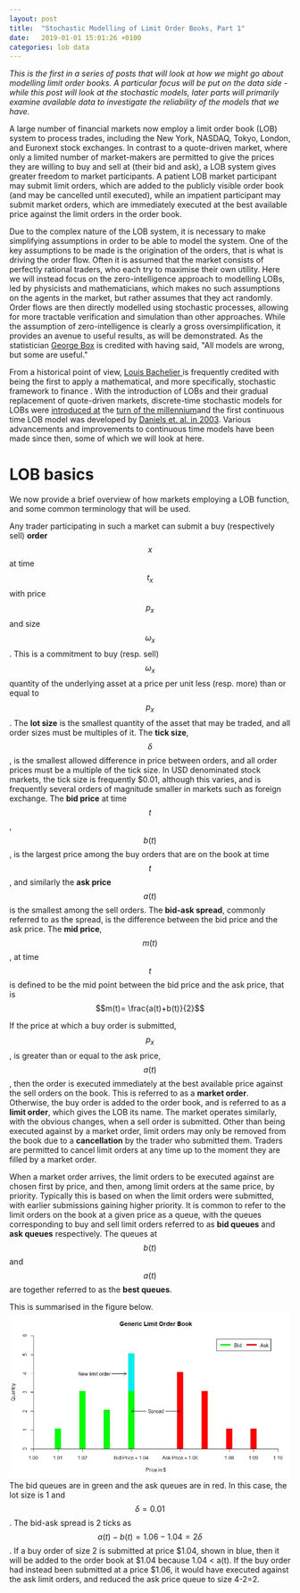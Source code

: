 ```yaml
---
layout: post
title:  "Stochastic Modelling of Limit Order Books, Part 1"
date:   2019-01-01 15:01:26 +0100
categories: lob data
---
```



<script src='https://cdnjs.cloudflare.com/ajax/libs/mathjax/2.7.5/latest.js?config=TeX-MML-AM_CHTML' async></script>

<p><i> This is the first in a series of posts that will look at how we might go about modelling limit order books. A particular focus will be put on the data side - while this post will look at the stochastic models, later parts will primarily examine available data to investigate the reliability of the models that we have. </i> </p>
<p>A large number of financial markets now employ a limit order book (LOB) system to process trades, including the New York, NASDAQ, Tokyo, London, and Euronext stock exchanges. In contrast to a quote-driven market, where only a limited number of market-makers are permitted to give the prices they are willing to buy and sell at (their bid and ask), a LOB system gives greater freedom to market participants. A patient LOB market participant may submit limit orders, which are added to the publicly visible order book (and may be cancelled until executed), while an impatient participant may submit market orders, which are immediately executed at the best available price against the limit orders in the order book. </p>

Due to the complex nature of the LOB system, it is necessary to make simplifying assumptions in order to be able to model the system. One of the key assumptions to be made is the origination of the orders, that is what is driving the order flow. Often it is assumed that the market consists of perfectly rational traders, who each try to maximise their own utility. Here we will instead focus on the zero-intelligence approach to modelling LOBs, led by physicists and mathematicians, which makes no such assumptions on the agents in the market, but rather assumes that they act randomly. Order flows are then directly modelled using stochastic processes, allowing for more tractable verification and simulation than other approaches. While the assumption of zero-intelligence is clearly a gross oversimplification, it provides an avenue to useful results, as will be demonstrated. As the statistician <a href="https://en.wikipedia.org/wiki/George_E._P._Box">George Box</a> is credited with having said, "All models are wrong, but some are useful."

From a historical point of view, <a href="http://www.numdam.org/article/ASENS_1900_3_17__21_0.pdf"> Louis Bachelier </a> is frequently credited with being the first to apply a mathematical, and more specifically, stochastic framework to finance . With the introduction of LOBs and their gradual replacement of quote-driven markets, discrete-time stochastic models for LOBs were <a href="https://arxiv.org/pdf/cond-mat/0106114.pdf">introduced at</a> the <a href="https://www.academia.edu/316653/Simple_Model_of_a_Limit_Order-Driven_Market">turn of the millennium</a>and the first continuous time LOB model was developed by <a href="http://tuvalu.santafe.edu/~desmith/PDF_pubs/e108102.pdf"> Daniels et. al. in 2003</a>. Various advancements and improvements to continuous time models have been made since then, some of which we will look at here.

<h1> LOB basics </h1>
We now provide a brief overview of how markets employing a LOB function, and some common terminology that will be used. 

Any trader participating in such a market can submit a buy (respectively sell) <strong>order</strong> $$x$$ at time $$t_x$$ with price $$p_x$$ and size $$\omega_x$$. This is a commitment to buy (resp. sell) $$\omega_x$$ quantity of the underlying asset at a price per unit less (resp. more) than or equal to $$p_x$$. The <strong>lot size</strong> is the smallest quantity of the asset that may be traded, and all order sizes must be multiples of it. The <strong>tick size</strong>, $$\delta$$, is the smallest allowed difference in price between orders, and all order prices must be a multiple of the tick size. In USD denominated stock markets, the tick size is frequently $0.01, although this varies, and is frequently several orders of magnitude smaller in markets such as foreign exchange. The <strong>bid price</strong> at time $$t$$, $$b(t)$$,  is the largest price among the buy orders that are on the book at time $$t$$, and similarly the <strong>ask price</strong> $$a(t)$$ is the smallest among the sell orders. The <strong>bid-ask spread</strong>, commonly referred to as the spread, is the difference between the bid price and the ask price. The <strong>mid price</strong>, $$m(t)$$, at time $$t$$ is defined to be the mid point between the bid price and the ask price, that is $$m(t)= \frac{a(t)+b(t)}{2}$$

If the price at which a buy order is submitted, $$p_x$$, is greater than or equal to the ask price, $$a(t)$$, then the order is executed immediately at the best available price against the sell orders on the book. This is referred to as a <strong>market order</strong>. Otherwise, the buy order is added to the order book, and is referred to as a <strong>limit order</strong>, which gives the LOB its name. The market operates similarly, with the obvious changes, when a sell order is submitted. Other than being executed against by a market order, limit orders may only be removed from the book due to a <strong>cancellation</strong> by the trader who submitted them. Traders are permitted to cancel limit orders at any time up to the moment they are filled by a market order. 

When a market order arrives, the limit orders to be executed against are chosen first by price, and then, among limit orders at the same price, by priority. Typically this is based on when the limit orders were submitted, with earlier submissions gaining higher priority. It is common to refer to the limit orders on the book at a given price as a queue, with the queues corresponding to buy and sell limit orders referred to as <strong>bid queues</strong> and <strong>ask queues</strong> respectively. The queues at $$b(t)$$ and $$a(t)$$ are together referred to as the <strong>best queues</strong>.

This is summarised in the figure below.
![Figure 1](/assets/images/Generic_LOB_plot.jpeg) 
The bid queues are in green and the ask queues are in red. In this case, the lot size is 1 and $$\delta = 0.01$$. The bid-ask spread is 2 ticks as $$a(t)-b(t) = 1.06-1.04 = 2\delta$$. If a buy order of size 2 is submitted at price $1.04, shown in blue, then it will be added to the order book at $1.04 because 1.04 < a(t). If the buy order had instead been submitted at a price $1.06, it would have executed against the ask limit orders, and reduced the ask price queue to size 4-2=2.